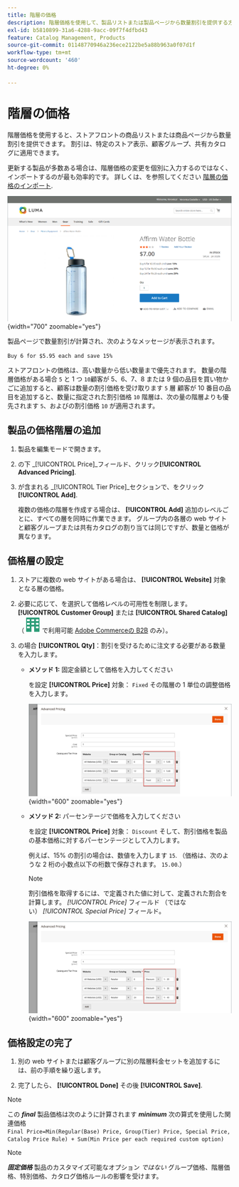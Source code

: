 ```yaml
---
title: 階層の価格
description: 階層価格を使用して、製品リストまたは製品ページから数量割引を提供する方法を説明します。
exl-id: b5810899-31a6-4288-9acc-09f7f4dfbd43
feature: Catalog Management, Products
source-git-commit: 01148770946a236ece2122be5a88b963a0f07d1f
workflow-type: tm+mt
source-wordcount: '460'
ht-degree: 0%

---
```


# 階層の価格

階層価格を使用すると、ストアフロントの商品リストまたは商品ページから数量割引を提供できます。 割引は、特定のストア表示、顧客グループ、共有カタログに適用できます。

更新する製品が多数ある場合は、階層価格の変更を個別に入力するのではなく、インポートするのが最も効率的です。 詳しくは、を参照してください [階層の価格のインポート](../systems/data-import-price-tier.md).

![ストアフロント製品ページの階層価格](./assets/product-price-tier-storefront.png){width="700" zoomable="yes"}

製品ページで数量割引が計算され、次のようなメッセージが表示されます。

`Buy 6 for $5.95 each and save 15%`

ストアフロントの価格は、高い数量から低い数量まで優先されます。 数量の階層価格がある場合 `5` と 1 つ `10`顧客が 5、6、7、8 または 9 個の品目を買い物かごに追加すると、顧客は数量の割引価格を受け取ります `5` 層 顧客が 10 番目の品目を追加すると、数量に指定された割引価格 `10` 階層は、次の量の階層よりも優先されます `5`、およびの割引価格 `10` が適用されます。

## 製品の価格階層の追加

1. 製品を編集モードで開きます。

1. の下 _[!UICONTROL Price]_フィールド、クリック&#x200B;**[!UICONTROL Advanced Pricing]**.

1. が含まれる _[!UICONTROL Tier Price]_セクションで、をクリック&#x200B;**[!UICONTROL Add]**.

   複数の価格の階層を作成する場合は、 **[!UICONTROL Add]** 追加のレベルごとに、すべての層を同時に作業できます。 グループ内の各層の web サイトと顧客グループまたは共有カタログの割り当ては同じですが、数量と価格が異なります。

## 価格層の設定

1. ストアに複数の web サイトがある場合は、 **[!UICONTROL Website]** 対象となる層の価格。

1. 必要に応じて、を選択して価格レベルの可用性を制限します。 **[!UICONTROL Customer Group]** または **[!UICONTROL Shared Catalog]** （![Adobe Commerceの B2B](../assets/b2b.svg) で利用可能 [Adobe Commerceの B2B](./b2b/../introduction.md) のみ）。

1. の場合 **[!UICONTROL Qty]**：割引を受けるために注文する必要がある数量を入力します。

   - **メソッド 1:** 固定金額として価格を入力してください

     を設定 **[!UICONTROL Price]** 対象： `Fixed` その階層の 1 単位の調整価格を入力します。

     ![固定金額としての階層価格](./assets/product-price-tier-fixed.png){width="600" zoomable="yes"}

   - **メソッド 2:** パーセンテージで価格を入力してください

     を設定 **[!UICONTROL Price]** 対象： `Discount` そして、割引価格を製品の基本価格に対するパーセンテージとして入力します。

     例えば、15% の割引の場合は、数値を入力します `15`. （価格は、次のような 2 桁の小数点以下の桁数で保存されます。 `15.00`.）

     >[!NOTE]
     >
     >割引価格を取得するには、で定義された値に対して、定義された割合を計算します。 _[!UICONTROL Price]_ フィールド （ではない） _[!UICONTROL Special Price]_ フィールド。

     ![階層価格（割合）](./assets/product-price-tier-discount.png){width="600" zoomable="yes"}

## 価格設定の完了

1. 別の web サイトまたは顧客グループに別の階層料金セットを追加するには、前の手順を繰り返します。

1. 完了したら、 **[!UICONTROL Done]** その後 **[!UICONTROL Save]**.

>[!NOTE]
>
>この **_final_** 製品価格は次のように計算されます **_minimum_** 次の算式を使用した関連価格 <br/>`Final Price=Min(Regular(Base) Price, Group(Tier) Price, Special Price, Catalog Price Rule) + Sum(Min Price per each required custom option)`

>[!NOTE]
>
>**_固定価格_** 製品のカスタマイズ可能なオプション _ではない_ グループ価格、階層価格、特別価格、カタログ価格ルールの影響を受けます。
